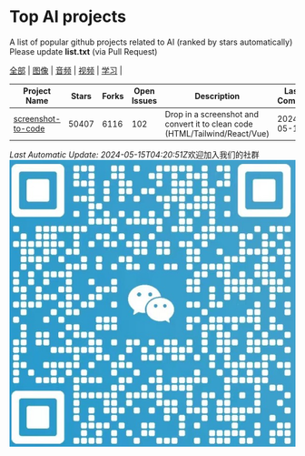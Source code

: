 # Top AI projects
A list of popular github projects related to AI (ranked by stars automatically)
Please update **list.txt** (via Pull Request)

<a href="./README.md">全部</a> |   <a href="./READMEpicture.md">图像</a> |   <a href="./READMEaudio.md">音频</a> | <a href="./READMEvideo.md">视频</a> | <a href="./READMElearn.md">学习</a> | 

| Project Name | Stars | Forks | Open Issues | Description | Last Commit |
| ------------ | ----- | ----- | ----------- | ----------- | ----------- |
| [screenshot-to-code](https://github.com/abi/screenshot-to-code) | 50407 | 6116 | 102 | Drop in a screenshot and convert it to clean code (HTML/Tailwind/React/Vue) | 2024-05-14 |

*Last Automatic Update: 2024-05-15T04:20:51Z*欢迎加入我们的社群 ![](https://raw.githubusercontent.com/mouuii/picture/master/weichat.jpg) 